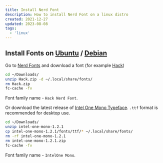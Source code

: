 ```yaml
---
title: Install Nerd Font
description: How to install Nerd Font on a linux distro
created: 2021-12-27
updated: 2023-08-08
tags:
  - 'linux'
---
```


## Install Fonts on [Ubuntu](https://ubuntu.com/) / [Debian](https://www.debian.org/)

Go to [Nerd Fonts](https://www.nerdfonts.com/font-downloads) and download a font (for example [Hack](https://github.com/source-foundry/Hack))

```bash
cd ~/Downloads/
unzip Hack.zip -d ~/.local/share/fonts/
rm Hack.zip
fc-cache -fv
```

Font family name - `Hack Nerd Font`.

Or download the latest release of [Intel One Mono Typeface](https://github.com/intel/intel-one-mono/releases).
`.ttf` format is recommended for desktop use.

```bash
cd ~/Downloads/
unzip intel-one-mono-1.2.1
cp intel-one-mono-1.2.1/fonts/ttf/* ~/.local/share/fonts/
rm -rf intel-one-mono-1.2.1
rm intel-one-mono-1.2.1.zip
fc-cache -fv
```

Font family name - `IntelOne Mono`.
